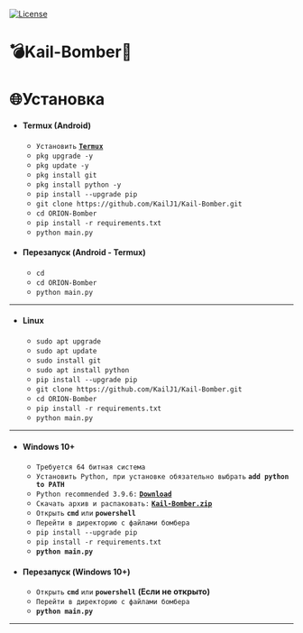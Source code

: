[![License](https://img.shields.io/github/license/MajickTek/GPL3.0?color=green&label=License)](https://opensource.org/licenses/GPL-3.0)

# 💣Kail-Bomber💫

# 🌐Установка
+ #### **Termux (Android)**
  + `Установить` [**`Termux`**](https://f-droid.org/repo/com.termux_118.apk)
  + `pkg upgrade -y`
  + `pkg update -y`
  + `pkg install git`
  + `pkg install python -y`
  + `pip install --upgrade pip`
  + `git clone https://github.com/KailJ1/Kail-Bomber.git`
  + `cd ORION-Bomber`
  + `pip install -r requirements.txt`
  + `python main.py`
+ #### **Перезапуск (Android - Termux)**
  + `cd`
  + `cd ORION-Bomber`
  + `python main.py`
___
+ #### **Linux**
  + `sudo apt upgrade`
  + `sudo apt update`
  + `sudo install git`
  + `sudo apt install python`
  + `pip install --upgrade pip`
  + `git clone https://github.com/KailJ1/Kail-Bomber.git`
  + `cd ORION-Bomber`
  + `pip install -r requirements.txt`
  + `python main.py`
___
+ #### **Windows 10+**
  + `Требуется 64 битная система`
  + `Установить Python, при установке обязательно выбрать` **`add python to PATH`**
  + `Python recommended 3.9.6:` [**`Download`**](https://drive.google.com/file/d/1-rt97BpZwgRUTZSH7sAVZNVq7jOC4gsE/view?usp=sharing)
  + `Скачать архив и распаковать:` [**`Kail-Bomber.zip`**](https://github.com/KailJ1/Kail-Bomber/archive/refs/heads/main.zip)
  + `Открыть` **`cmd`** `или` **`powershell`**
  + `Перейти в директорию с файлами бомбера`
  + `pip install --upgrade pip`
  + `pip install -r requirements.txt`
  + **`python main.py`**
+ #### **Перезапуск (Windows 10+)**
  + `Открыть` **`cmd`** `или` **`powershell`** **(Если не открыто)**
  + `Перейти в директорию с файлами бомбера`
  + **`python main.py`**
___
